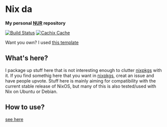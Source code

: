# Nix da

**My personal [NUR](https://github.com/nix-community/NUR) repository**

[![Build Status](https://travis-ci.com/wamserma/NUR.svg?branch=master)](https://travis-ci.com/wamserma/NUR)
[![Cachix Cache](https://img.shields.io/badge/cachix-wamserma-blue.svg)](https://wamserma.cachix.org)


Want you own? I used [this template](https://github.com/nix-community/nur-packages-template)

## What's here?

I package up stuff here that is not interesting enough to clutter [nixpkgs](https://github.com/nixos/nixpkgs) with it. If you find somethig here that you want in [nixpkgs](https://github.com/nixos/nixpkgs), creat an issue and have people upvote.
Stuff here is mainly aiming for compatibility with the current stable release of NixOS, but many of this is also tested/used with Nix on Ubuntu or Debian.

## How to use?

[see here](https://github.com/nix-community/NUR/blob/master/README.md)
